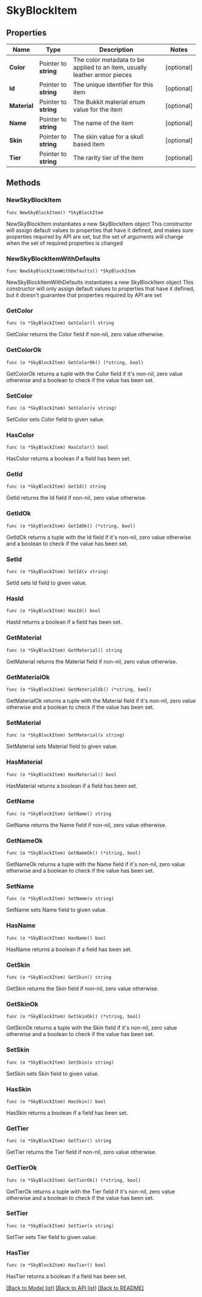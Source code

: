 # SkyBlockItem

## Properties

Name | Type | Description | Notes
------------ | ------------- | ------------- | -------------
**Color** | Pointer to **string** | The color metadata to be applied to an item, usually leather armor pieces | [optional] 
**Id** | Pointer to **string** | The unique identifier for this item | [optional] 
**Material** | Pointer to **string** | The Bukkit material enum value for the item | [optional] 
**Name** | Pointer to **string** | The name of the item | [optional] 
**Skin** | Pointer to **string** | The skin value for a skull based item | [optional] 
**Tier** | Pointer to **string** | The rarity tier of the item | [optional] 

## Methods

### NewSkyBlockItem

`func NewSkyBlockItem() *SkyBlockItem`

NewSkyBlockItem instantiates a new SkyBlockItem object
This constructor will assign default values to properties that have it defined,
and makes sure properties required by API are set, but the set of arguments
will change when the set of required properties is changed

### NewSkyBlockItemWithDefaults

`func NewSkyBlockItemWithDefaults() *SkyBlockItem`

NewSkyBlockItemWithDefaults instantiates a new SkyBlockItem object
This constructor will only assign default values to properties that have it defined,
but it doesn't guarantee that properties required by API are set

### GetColor

`func (o *SkyBlockItem) GetColor() string`

GetColor returns the Color field if non-nil, zero value otherwise.

### GetColorOk

`func (o *SkyBlockItem) GetColorOk() (*string, bool)`

GetColorOk returns a tuple with the Color field if it's non-nil, zero value otherwise
and a boolean to check if the value has been set.

### SetColor

`func (o *SkyBlockItem) SetColor(v string)`

SetColor sets Color field to given value.

### HasColor

`func (o *SkyBlockItem) HasColor() bool`

HasColor returns a boolean if a field has been set.

### GetId

`func (o *SkyBlockItem) GetId() string`

GetId returns the Id field if non-nil, zero value otherwise.

### GetIdOk

`func (o *SkyBlockItem) GetIdOk() (*string, bool)`

GetIdOk returns a tuple with the Id field if it's non-nil, zero value otherwise
and a boolean to check if the value has been set.

### SetId

`func (o *SkyBlockItem) SetId(v string)`

SetId sets Id field to given value.

### HasId

`func (o *SkyBlockItem) HasId() bool`

HasId returns a boolean if a field has been set.

### GetMaterial

`func (o *SkyBlockItem) GetMaterial() string`

GetMaterial returns the Material field if non-nil, zero value otherwise.

### GetMaterialOk

`func (o *SkyBlockItem) GetMaterialOk() (*string, bool)`

GetMaterialOk returns a tuple with the Material field if it's non-nil, zero value otherwise
and a boolean to check if the value has been set.

### SetMaterial

`func (o *SkyBlockItem) SetMaterial(v string)`

SetMaterial sets Material field to given value.

### HasMaterial

`func (o *SkyBlockItem) HasMaterial() bool`

HasMaterial returns a boolean if a field has been set.

### GetName

`func (o *SkyBlockItem) GetName() string`

GetName returns the Name field if non-nil, zero value otherwise.

### GetNameOk

`func (o *SkyBlockItem) GetNameOk() (*string, bool)`

GetNameOk returns a tuple with the Name field if it's non-nil, zero value otherwise
and a boolean to check if the value has been set.

### SetName

`func (o *SkyBlockItem) SetName(v string)`

SetName sets Name field to given value.

### HasName

`func (o *SkyBlockItem) HasName() bool`

HasName returns a boolean if a field has been set.

### GetSkin

`func (o *SkyBlockItem) GetSkin() string`

GetSkin returns the Skin field if non-nil, zero value otherwise.

### GetSkinOk

`func (o *SkyBlockItem) GetSkinOk() (*string, bool)`

GetSkinOk returns a tuple with the Skin field if it's non-nil, zero value otherwise
and a boolean to check if the value has been set.

### SetSkin

`func (o *SkyBlockItem) SetSkin(v string)`

SetSkin sets Skin field to given value.

### HasSkin

`func (o *SkyBlockItem) HasSkin() bool`

HasSkin returns a boolean if a field has been set.

### GetTier

`func (o *SkyBlockItem) GetTier() string`

GetTier returns the Tier field if non-nil, zero value otherwise.

### GetTierOk

`func (o *SkyBlockItem) GetTierOk() (*string, bool)`

GetTierOk returns a tuple with the Tier field if it's non-nil, zero value otherwise
and a boolean to check if the value has been set.

### SetTier

`func (o *SkyBlockItem) SetTier(v string)`

SetTier sets Tier field to given value.

### HasTier

`func (o *SkyBlockItem) HasTier() bool`

HasTier returns a boolean if a field has been set.


[[Back to Model list]](../README.md#documentation-for-models) [[Back to API list]](../README.md#documentation-for-api-endpoints) [[Back to README]](../README.md)


